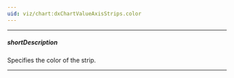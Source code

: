 ```yaml
---
uid: viz/chart:dxChartValueAxisStrips.color
---
```

---
##### shortDescription
Specifies the color of the strip.

---
<!--
#include common-colorlist
-->